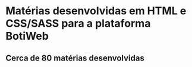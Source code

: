 # Matérias desenvolvidas em HTML e CSS/SASS para a plataforma BotiWeb

## Cerca de 80 matérias desenvolvidas